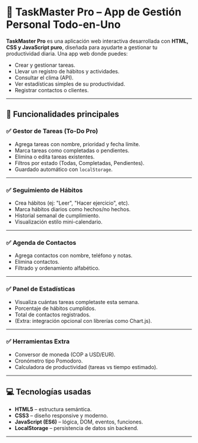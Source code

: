 # 🧠 TaskMaster Pro – App de Gestión Personal Todo-en-Uno

**TaskMaster Pro** es una aplicación web interactiva desarrollada con **HTML, CSS y JavaScript puro**, diseñada para ayudarte a gestionar tu productividad diaria. Una app web donde puedes:

- Crear y gestionar tareas.
- Llevar un registro de hábitos y actividades.
- Consultar el clima (API).
- Ver estadísticas simples de su productividad.
- Registrar contactos o clientes.

---

## 🚀 Funcionalidades principales

### ✅ Gestor de Tareas (To-Do Pro)

- Agrega tareas con nombre, prioridad y fecha límite.
- Marca tareas como completadas o pendientes.
- Elimina o edita tareas existentes.
- Filtros por estado (Todas, Completadas, Pendientes).
- Guardado automático con `localStorage`.

---

### ✅ Seguimiento de Hábitos

- Crea hábitos (ej: "Leer", "Hacer ejercicio", etc).
- Marca hábitos diarios como hechos/no hechos.
- Historial semanal de cumplimiento.
- Visualización estilo mini-calendario.

---

### ✅ Agenda de Contactos

- Agrega contactos con nombre, teléfono y notas.
- Elimina contactos.
- Filtrado y ordenamiento alfabético.

---

### ✅ Panel de Estadísticas

- Visualiza cuántas tareas completaste esta semana.
- Porcentaje de hábitos cumplidos.
- Total de contactos registrados.
- (Extra: integración opcional con librerías como Chart.js).

---

### ✅ Herramientas Extra

- Conversor de moneda (COP a USD/EUR).
- Cronómetro tipo Pomodoro.
- Calculadora de productividad (tareas vs tiempo estimado).

---

## 💻 Tecnologías usadas

- **HTML5** – estructura semántica.
- **CSS3** – diseño responsive y moderno.
- **JavaScript (ES6)** – lógica, DOM, eventos, funciones.
- **LocalStorage** – persistencia de datos sin backend.

---
